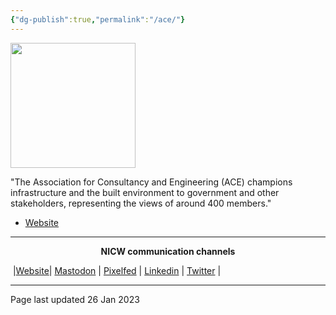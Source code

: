 ```yaml
---
{"dg-publish":true,"permalink":"/ace/"}
---
```



<img src="https://www.acenet.co.uk/documents/res/ace-logo-website.png" height="200">

"The Association for Consultancy and Engineering (ACE) champions infrastructure and the built environment to government and other stakeholders, representing the views of around 400 members."

- [Website](https://www.acenet.co.uk/) 


***
<p style="text-align: center;font-weight:bold";>NICW communication channels</p>

󠁧 |[Website](https://nationalinfrastructurecommission.wales)| [Mastodon](https://toot.wales/@NICW) | [Pixelfed](https://pix.toot.wales/NICW) | [Linkedin](https://www.linkedin.com/company/26268509/) | [Twitter](https://twitter.com/InfraCommCymru) |
***
Page last updated 26 Jan 2023